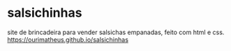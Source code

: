 # salsichinhas
site de brincadeira para vender salsichas empanadas, feito com html e css.
https://ourimatheus.github.io/salsichinhas
